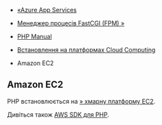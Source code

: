 - [«Azure App Services](install.cloud.azure.md)
- [Менеджер процесів FastCGI (FPM) »](install.fpm.md)

- [PHP Manual](index.md)
- [Встановлення на платформах Cloud Computing](install.cloud.md)
- Amazon EC2

## Amazon EC2

PHP встановлюється на [» хмарну платформу
EC2](http://aws.amazon.com/ec2/).

Дивіться також [AWS SDK для PHP](http://aws.amazon.com/sdkforphp/).
